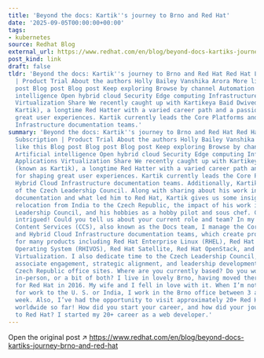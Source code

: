 ```yaml
---
title: 'Beyond the docs: Kartik''s journey to Brno and Red Hat'
date: '2025-09-05T00:00:00+00:00'
tags:
- kubernetes
source: Redhat Blog
external_url: https://www.redhat.com/en/blog/beyond-docs-kartiks-journey-brno-and-red-hat
post_kind: link
draft: false
tldr: 'Beyond the docs: Kartik''s journey to Brno and Red Hat Red Hat Learning Subscription
  | Product Trial About the authors Holly Bailey Vanshika Arora More like this Blog
  post Blog post Blog post Keep exploring Browse by channel Automation Artificial
  intelligence Open hybrid cloud Security Edge computing Infrastructure Applications
  Virtualization Share We recently caught up with Kartikeya Baid Dwivedi (known as
  Kartik), a longtime Red Hatter with a varied career path and a passion for shaping
  great user experiences. Kartik currently leads the Core Platforms and Hybrid Cloud
  Infrastructure documentation teams.'
summary: 'Beyond the docs: Kartik''s journey to Brno and Red Hat Red Hat Learning
  Subscription | Product Trial About the authors Holly Bailey Vanshika Arora More
  like this Blog post Blog post Blog post Keep exploring Browse by channel Automation
  Artificial intelligence Open hybrid cloud Security Edge computing Infrastructure
  Applications Virtualization Share We recently caught up with Kartikeya Baid Dwivedi
  (known as Kartik), a longtime Red Hatter with a varied career path and a passion
  for shaping great user experiences. Kartik currently leads the Core Platforms and
  Hybrid Cloud Infrastructure documentation teams. Additionally, Kartik is a member
  of the Czech Leadership Council. Along with sharing about his work in technical
  documentation and what led him to Red Hat, Kartik gives us some insights into his
  relocation from India to the Czech Republic, the impact of his work in the Czech
  Leadership Council, and his hobbies as a hobby pilot and sous chef. Consider us
  intrigued! Could you tell us about your current role and team? In my role in Customer
  Content Services (CCS), also known as the Docs team, I manage the Core Platforms
  and Hybrid Cloud Infrastructure documentation teams, which create product documentation
  for many products including Red Hat Enterprise Linux (RHEL), Red Hat In-Vehicle
  Operating System (RHIVOS), Red Hat Satellite, Red Hat OpenStack, and Red Hat OpenShift
  Virtualization. I also dedicate time to the Czech Leadership Council, which supports
  associate engagement, strategic alignment, and leadership development across our
  Czech Republic office sites. Where are you currently based? Do you work remotely,
  in-person, or a bit of both? I live in lovely Brno, having moved there specifically
  for Red Hat in 2016. My wife and I fell in love with it. When I’m not traveling
  for work to the U. S. or India, I work in the Brno office between 3 and 4 days a
  week. Also, I’ve had the opportunity to visit approximately 20+ Red Hat offices
  worldwide so far! How did you start your career, and how did your journey lead you
  to Red Hat? I started my 20+ career as a web developer.'
---
```

Open the original post ↗ https://www.redhat.com/en/blog/beyond-docs-kartiks-journey-brno-and-red-hat

